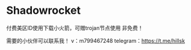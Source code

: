 # Shadowrocket
付费美区ID使用下载小火箭，可赠trojan节点使用
非免费！

需要的小伙伴可以联系我！
v：m799467248
telegram：https://t.me/hillsk
